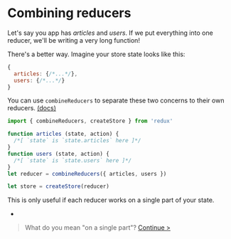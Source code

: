 # Combining reducers

Let's say you app has *articles* and *users*. If we put everything into one reducer, we'll be writing a very long function!

There's a better way. Imagine your store state looks like this:

```js
{
  articles: {/*...*/},
  users: {/*...*/}
}
```

You can use `combineReducers` to separate these two concerns to their own reducers. [(docs)](http://redux.js.org/docs/api/combineReducers.html)

```js
import { combineReducers, createStore } from 'redux'

function articles (state, action) {
  /*[ `state` is `state.articles` here ]*/
}
function users (state, action) {
  /*[ `state` is `state.users` here ]*/
}
let reducer = combineReducers({ articles, users })

let store = createStore(reducer)
```

This is only useful if each reducer works on a single part of your state.

-

> What do you mean "on a single part"? [Continue >](state-subtrees.md)
